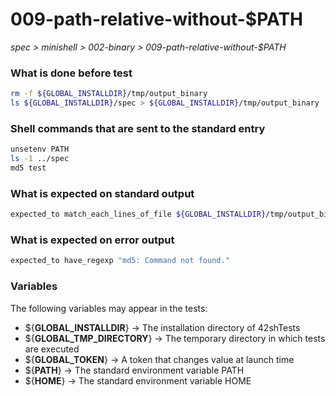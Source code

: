 # 009-path-relative-without-$PATH

*spec > minishell > 002-binary > 009-path-relative-without-$PATH*

### What is done before test

```bash
rm -f ${GLOBAL_INSTALLDIR}/tmp/output_binary
ls ${GLOBAL_INSTALLDIR}/spec > ${GLOBAL_INSTALLDIR}/tmp/output_binary
```

### Shell commands that are sent to the standard entry

```bash
unsetenv PATH
ls -1 ../spec
md5 test

```

### What is expected on standard output

```bash
expected_to match_each_lines_of_file ${GLOBAL_INSTALLDIR}/tmp/output_binary
```

### What is expected on error output

```bash
expected_to have_regexp "md5: Command not found."
```

### Variables

The following variables may appear in the tests:

* ${**GLOBAL_INSTALLDIR**} -> The installation directory of 42shTests
* ${**GLOBAL_TMP_DIRECTORY**} -> The temporary directory in which tests are executed
* ${**GLOBAL_TOKEN**} -> A token that changes value at launch time
* ${**PATH**} -> The standard environment variable PATH
* ${**HOME**} -> The standard environment variable HOME
